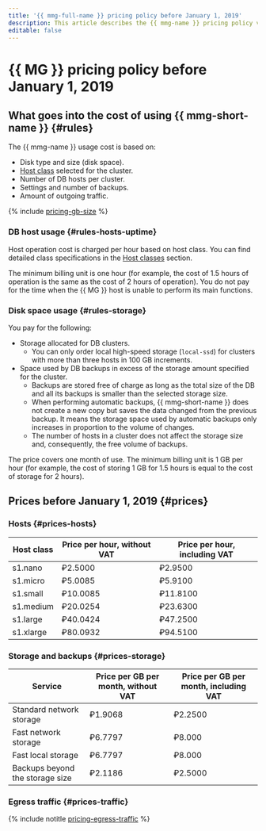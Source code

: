 ```yaml
---
title: '{{ mmg-full-name }} pricing policy before January 1, 2019'
description: This article describes the {{ mmg-name }} pricing policy valid before January 1, 2019.
editable: false
---
```


# {{ MG }} pricing policy before January 1, 2019


## What goes into the cost of using {{ mmg-short-name }} {#rules}

The {{ mmg-name }} usage cost is based on:

   - Disk type and size (disk space).
   - [Host class](../concepts/instance-types.md) selected for the cluster.
   - Number of DB hosts per cluster.
   - Settings and number of backups.
   - Amount of outgoing traffic.

{% include [pricing-gb-size](../../_includes/pricing-gb-size.md) %}


### DB host usage {#rules-hosts-uptime}

Host operation cost is charged per hour based on host class. You can find detailed class specifications in the [Host classes](../concepts/instance-types.md) section.

The minimum billing unit is one hour (for example, the cost of 1.5 hours of operation is the same as the cost of 2 hours of operation). You do not pay for the time when the {{ MG }} host is unable to perform its main functions.


### Disk space usage {#rules-storage}

You pay for the following:

- Storage allocated for DB clusters.
  - You can only order local high-speed storage (`local-ssd`) for clusters with more than three hosts in 100 GB increments.
- Space used by DB backups in excess of the storage amount specified for the cluster.
  - Backups are stored free of charge as long as the total size of the DB and all its backups is smaller than the selected storage size.
  - When performing automatic backups, {{ mmg-short-name }} does not create a new copy but saves the data changed from the previous backup. It means the storage space used by automatic backups only increases in proportion to the volume of changes.
  - The number of hosts in a cluster does not affect the storage size and, consequently, the free volume of backups.

The price covers one month of use. The minimum billing unit is 1 GB per hour (for example, the cost of storing 1 GB for 1.5 hours is equal to the cost of storage for 2 hours).


## Prices before January 1, 2019 {#prices}


### Hosts {#prices-hosts}

Host class | Price per hour, without VAT | Price per hour, including VAT
----- | ----- | -----
s1.nano | ₽2.5000 | ₽2.9500
s1.micro | ₽5.0085 | ₽5.9100
s1.small | ₽10.0085 | ₽11.8100
s1.medium | ₽20.0254 | ₽23.6300
s1.large | ₽40.0424 | ₽47.2500
s1.xlarge | ₽80.0932 | ₽94.5100


### Storage and backups {#prices-storage}

Service | Price per GB per month, without VAT | Price per GB per month, including VAT
----- | ----- | -----
Standard network storage | ₽1.9068 | ₽2.2500
Fast network storage | ₽6.7797 | ₽8.000
Fast local storage | ₽6.7797 | ₽8.000
Backups beyond the storage size | ₽2.1186 | ₽2.5000


### Egress traffic {#prices-traffic}

{% include notitle [pricing-egress-traffic](../../_includes/pricing/pricing-egress-traffic-01012019.md) %}
